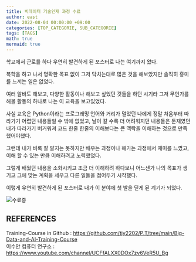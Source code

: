 ```yaml
---
title: 빅데이터 기술인재 과정 수료
author: east
date: 2022-08-04 00:00:00 +09:00
categories: [TOP_CATEGORIE, SUB_CATEGORIE]
tags: [TAGS]
math: true
mermaid: true
---
```

<!-- ---
layout      : post
title       : 
subtitle    : BigData and AI Training Course
date        : 
author      : eastk1te
header-img  : img/AI_TrainingCourse.png
catalog     : true
published   : true
tags        :
    - Certificate
    - Training Course

--- -->

학교에서 근로를 하다 우연히 발견하게 된 포스터로 나는 여기까지 왔다.

복학을 하고 나서 명확한 목표 없이 그저 닥치는대로 많은 것을 해보았지만 솔직히 흥미를 느끼는 일은 없었다.

여러 알바도 해보고, 다양한 활동이나 해보고 싶었던 것들을 하던 시기라 그저 무언가를 해볼 활동의 하나로 나는 이 교육을 보고있었다.

사실 교육은 Python이라는 프로그래밍 언어와 거리가 멀었던 나에게 정말 처음부터 따라가기 어렵던 내용들일 수 밖에 없었고, 날이 갈 수록 더 어려워지던 내용들은 둔재였던 내가 따라가기 버거워져 코드 한줄 한줄의 이해보다는 큰 맥락을 이해하는 것으로 만족했어야했다. 

그런데 내가 비록 잘 알지는 못하지만 배우는 과정이나 해가는 과정에서 재미를 느꼈고, 이해 할 수 있는 만큼 이해하려고 노력했었다.

그렇게 배웠던 내용을 소화시키고 조금 더 이해하려 하다보니 어느샌가 나의 목표가 생기고 그에 맞는 계획을 세우고 다른 일들을 접어두기 시작했다. 

이렇게 우연히 발견하게 된 포스터로 내가 이 분야에 첫 발을 딛게 된 계기가 되었다.


![수료증](https://user-images.githubusercontent.com/77319450/184873415-c582c728-ec8d-4a2a-ab19-b62d4ed7ad89.jpg)

REFERENCES
--- 
Training-Course in Github : https://github.com/tjy2202/P.T/tree/main/Big-Data-and-AI-Training-Course  
이수안 컴퓨터 연구소 : https://www.youtube.com/channel/UCFfALXX0DOx7zv6VeR5U_Bg  



